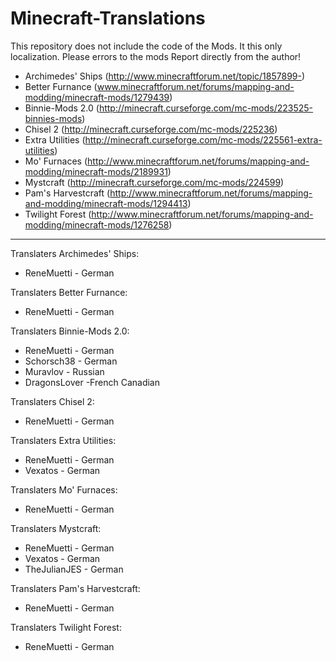 # Minecraft-Translations

This repository does not include the code of the Mods. It this only localization. Please errors to the mods Report directly from the author!

- Archimedes' Ships (http://www.minecraftforum.net/topic/1857899-)
- Better Furnance (www.minecraftforum.net/forums/mapping-and-modding/minecraft-mods/1279439)
- Binnie-Mods 2.0 (http://minecraft.curseforge.com/mc-mods/223525-binnies-mods)
- Chisel 2 (http://minecraft.curseforge.com/mc-mods/225236)
- Extra Utilities (http://minecraft.curseforge.com/mc-mods/225561-extra-utilities)
- Mo' Furnaces (http://www.minecraftforum.net/forums/mapping-and-modding/minecraft-mods/2189931)
- Mystcraft (http://minecraft.curseforge.com/mc-mods/224599)
- Pam's Harvestcraft (http://www.minecraftforum.net/forums/mapping-and-modding/minecraft-mods/1294413)
- Twilight Forest (http://www.minecraftforum.net/forums/mapping-and-modding/minecraft-mods/1276258)

******************

Translaters Archimedes' Ships:
- ReneMuetti - German

Translaters Better Furnance:
- ReneMuetti - German

Translaters Binnie-Mods 2.0:
- ReneMuetti - German
- Schorsch38 - German
- Muravlov - Russian
- DragonsLover -French Canadian

Translaters Chisel 2:
- ReneMuetti - German

Translaters Extra Utilities:
- ReneMuetti - German
- Vexatos - German

Translaters Mo' Furnaces:
- ReneMuetti - German

Translaters Mystcraft:
- ReneMuetti - German
- Vexatos - German
- TheJulianJES - German

Translaters Pam's Harvestcraft:
- ReneMuetti - German

Translaters Twilight Forest:
- ReneMuetti - German